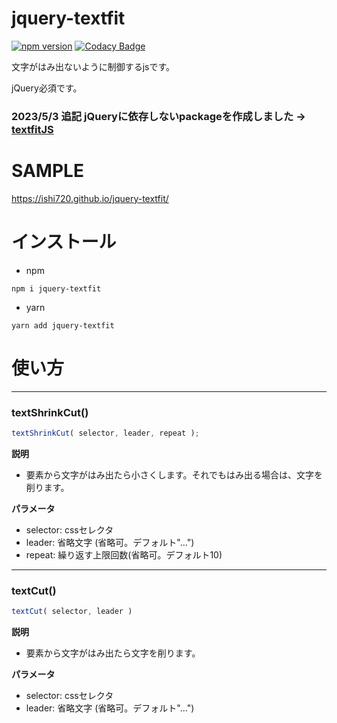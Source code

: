 # jquery-textfit

[![npm version](https://badge.fury.io/js/jquery-textfit.svg)](https://badge.fury.io/js/jquery-textfit)
[![Codacy Badge](https://app.codacy.com/project/badge/Grade/54a82003878a4a228404ce0bc3e82108)](https://app.codacy.com/gh/ishi720/jquery-textfit/dashboard?utm_source=gh&utm_medium=referral&utm_content=&utm_campaign=Badge_grade)

文字がはみ出ないように制御するjsです。

jQuery必須です。

### 2023/5/3 追記 jQueryに依存しないpackageを作成しました →　[textfitJS](https://github.com/ishi720/textfitJS)


# SAMPLE

https://ishi720.github.io/jquery-textfit/

# インストール

- npm

```
npm i jquery-textfit
```

- yarn

```
yarn add jquery-textfit
```

# 使い方

-----------

### textShrinkCut()

```js
textShrinkCut( selector, leader, repeat );
```

**説明**

- 要素から文字がはみ出たら小さくします。それでもはみ出る場合は、文字を削ります。

**パラメータ**

- selector: cssセレクタ
- leader: 省略文字 (省略可。デフォルト"…")
- repeat: 繰り返す上限回数(省略可。デフォルト10)


-----------

### textCut()

```js
textCut( selector, leader )
```

**説明**

- 要素から文字がはみ出たら文字を削ります。

**パラメータ**

- selector: cssセレクタ
- leader: 省略文字 (省略可。デフォルト"…")

